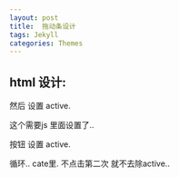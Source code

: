 ```yaml
---
layout: post
title:  拖动条设计
tags: Jekyll
categories: Themes
---
```



## html 设计:




然后 设置 active. 

这个需要js 里面设置了..



按钮 设置 active.


循环.. cate里.
不点击第二次 就不去除active..